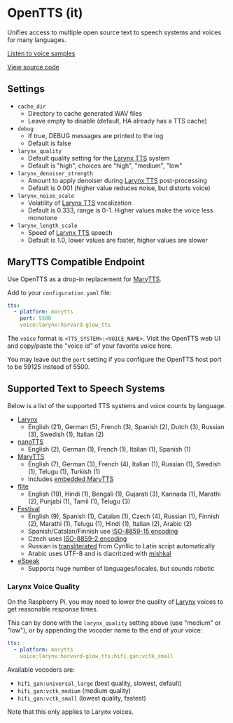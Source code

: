 # OpenTTS (it)

Unifies access to multiple open source text to speech systems and voices for many languages.

[Listen to voice samples](https://synesthesiam.github.io/opentts/)

[View source code](https://github.com/synesthesiam/opentts)

## Settings

* `cache_dir`
    * Directory to cache generated WAV files
    * Leave empty to disable (default, HA already has a TTS cache)
* `debug`
    * If true, DEBUG messages are printed to the log
    * Default is false
* `larynx_quality`
    * Default quality setting for the [Larynx TTS](https://github.com/rhasspy/larynx) system
    * Default is "high", choices are "high", "medium", "low"
* `larynx_denoiser_strength`
    * Amount to apply denoiser during [Larynx TTS](https://github.com/rhasspy/larynx) post-processing
    * Default is 0.001 (higher value reduces noise, but distorts voice)
* `larynx_noise_scale`
    * Volatility of [Larynx TTS](https://github.com/rhasspy/larynx) vocalization
    * Default is 0.333, range is 0-1. Higher values make the voice less monotone
* `larynx_length_scale`
    * Speed of [Larynx TTS](https://github.com/rhasspy/larynx) speech
    * Default is 1.0, lower values are faster, higher values are slower

## MaryTTS Compatible Endpoint

Use OpenTTS as a drop-in replacement for [MaryTTS](https://www.home-assistant.io/integrations/marytts/).

Add to your `configuration.yaml` file:

```yaml
tts:
  - platform: marytts
    port: 5500
    voice:larynx:harvard-glow_tts
```

The `voice` format is `<TTS_SYSTEM>:<VOICE_NAME>`. Visit the OpenTTS web UI and copy/paste the "voice id" of your favorite voice here.

You may leave out the `port` setting if you configure the OpenTTS host port to be 59125 instead of 5500.

## Supported Text to Speech Systems

Below is a list of the supported TTS systems and voice counts by language.

* [Larynx](https://github.com/rhasspy/larynx-runtime)
    * English (21), German (5), French (3), Spanish (2), Dutch (3), Russian (3), Swedish (1), Italian (2)
* [nanoTTS](https://github.com/gmn/nanotts)
    * English (2), German (1), French (1), Italian (1), Spanish (1)
* [MaryTTS](http://mary.dfki.de)
    * English (7), German (3), French (4), Italian (1), Russian (1), Swedish (1), Telugu (1), Turkish (1)
    * Includes [embedded MaryTTS](https://github.com/synesthesiam/marytts-txt2wav)
* [flite](http://www.festvox.org/flite)
    * English (19), Hindi (1), Bengali (1), Gujarati (3), Kannada (1), Marathi (2), Punjabi (1), Tamil (1), Telugu (3)
* [Festival](http://www.cstr.ed.ac.uk/projects/festival/)
    * English (9), Spanish (1), Catalan (1), Czech (4), Russian (1), Finnish (2), Marathi (1), Telugu (1), Hindi (1), Italian (2), Arabic (2)
    * Spanish/Catalan/Finnish use [ISO-8859-15 encoding](https://en.wikipedia.org/wiki/ISO/IEC_8859-15)
    * Czech uses [ISO-8859-2 encoding](https://en.wikipedia.org/wiki/ISO/IEC_8859-2)
    * Russian is [transliterated](https://pypi.org/project/transliterate/) from Cyrillic to Latin script automatically
    * Arabic uses UTF-8 and is diacritized with [mishkal](https://github.com/linuxscout/mishkal)
* [eSpeak](http://espeak.sourceforge.net)
    * Supports huge number of languages/locales, but sounds robotic

### Larynx Voice Quality

On the Raspberry Pi, you may need to lower the quality of [Larynx](https://github.com/rhasspy/larynx) voices to get reasonable response times.

This can by done with the `larynx_quality` setting above (use "medium" or "low"), or by appending the vocoder name to the end of your voice:

```yaml
tts:
  - platform: marytts
    voice:larynx:harvard-glow_tts;hifi_gan:vctk_small
```

Available vocoders are:

* `hifi_gan:universal_large` (best quality, slowest, default)
* `hifi_gan:vctk_medium` (medium quality)
* `hifi_gan:vctk_small` (lowest quality, fastest)

Note that this only applies to Larynx voices.
